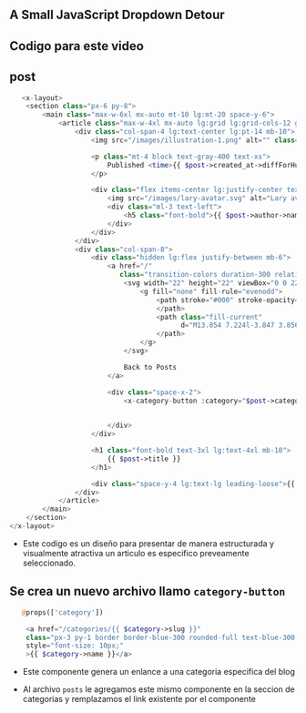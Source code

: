 ## A Small JavaScript Dropdown Detour

## Codigo para este video

## post 

```php
   <x-layout>
    <section class="px-6 py-8">
        <main class="max-w-6xl mx-auto mt-10 lg:mt-20 space-y-6">
            <article class="max-w-4xl mx-auto lg:grid lg:grid-cols-12 gap-x-10">
                <div class="col-span-4 lg:text-center lg:pt-14 mb-10">
                    <img src="/images/illustration-1.png" alt="" class="rounded-xl">

                    <p class="mt-4 block text-gray-400 text-xs">
                        Published <time>{{ $post->created_at->diffForHumans() }}</time>
                    </p>

                    <div class="flex items-center lg:justify-center text-sm mt-4">
                        <img src="/images/lary-avatar.svg" alt="Lary avatar">
                        <div class="ml-3 text-left">
                            <h5 class="font-bold">{{ $post->author->name }}</h5>
                        </div>
                    </div>
                </div>
                <div class="col-span-8">
                    <div class="hidden lg:flex justify-between mb-6">
                        <a href="/"
                           class="transition-colors duration-300 relative inline-flex items-center text-lg hover:text-blue-500">
                            <svg width="22" height="22" viewBox="0 0 22 22" class="mr-2">
                                <g fill="none" fill-rule="evenodd">
                                    <path stroke="#000" stroke-opacity=".012" stroke-width=".5" d="M21 1v20.16H.84V1z">
                                    </path>
                                    <path class="fill-current"
                                          d="M13.854 7.224l-3.847 3.856 3.847 3.856-1.184 1.184-5.04-5.04 5.04-5.04z">
                                    </path>
                                </g>
                            </svg>

                            Back to Posts
                        </a>

                        <div class="space-x-2">
                            <x-category-button :category="$post->category" />

                            
                        </div>
                    </div>

                    <h1 class="font-bold text-3xl lg:text-4xl mb-10">
                        {{ $post->title }}
                    </h1>

                    <div class="space-y-4 lg:text-lg leading-loose">{{ $post->body }}</div>
                </div>
            </article>
        </main>
    </section>
</x-layout>

```

- Este codigo es un diseño para presentar de manera estructurada y visualmente atractiva un articulo es especifico preveamente seleccionado.

## Se crea un nuevo archivo llamo `category-button`


```php
   @props(['category'])

    <a href="/categories/{{ $category->slug }}"
    class="px-3 py-1 border border-blue-300 rounded-full text-blue-300 text-xs uppercase font-semibold"
    style="font-size: 10px;"
    >{{ $category->name }}</a>

```

- Este componente genera un enlance a una categoria especifica del blog


- Al archivo `posts` le agregamos este mismo componente en la seccion de categorias y remplazamos el link existente por el componente